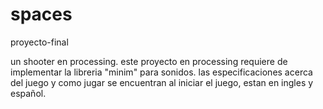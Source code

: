 # spaces
proyecto-final

un shooter en processing. este proyecto en processing requiere de implementar la libreria "minim" para sonidos. 
las especificaciones acerca del juego y como jugar se encuentran al iniciar el juego, estan en ingles y español.
